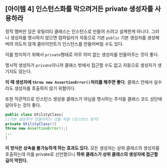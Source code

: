 ## [아이템 4] 인스턴스화를 막으려거든 private 생성자를 사용하라

정적 멤버만 담은 유틸리티 클래스는 인스턴스로 만들어 쓰려고 설계한게 아니다. 그러나 생성자를 명시하지 않으면 컴파일러가 자동으로 기본 `public` 기본 생성자를 생성해버려 의도치 않게 클라이언트가 인스턴스를 만들어버릴 수도 있다.

이를 방지하기 위해서 `private`형태로 아무 의미 없는 생성자를 만들어주는 것이 좋다.

명시적 생성자가 `private`이니까 클래스 밖에서 접근할 수도 없고 자동으로 생성자가 생기지도 않는다.

**이 때 생성자에 `throw new AssertionError()`처리를 해주면 좋다.** 클래스 안에서 실수라도 생성자를 호출하지 않기 위함이다. 

또한 직관적으로 인스턴스 생성용 클래스가 아님을 명시하는 주석을 클래스 코드 상단에 달아두는 것이 좋다.

```java
public class UtilityClass{
//기본 생성자가 만들어지는 것을 막음 (인스턴스 방지)
private UtilityClass(){
throw new AssertionError();}
...
}
```

**이 방식은 상속을 불가능하게 하는 효과도 있다.** 모든 생성자는 상위 클래스의 생성자를 호출하는데 이를 private로 선언했으니 **하위 클래스가 상위 클래스의 생성자에 접근할 길이 막힌다.**
